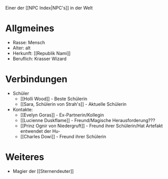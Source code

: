 Einer der [[NPC Index|NPC's]] in der Welt

# Allgmeines
- Rasse: Mensch
- Alter: alt
- Herkunft: [[Republik Nami]]
- Beruflich: Krasser Wizard

# Verbindungen
- Schüler
	- [[Holli Wood]] - Beste Schülerin
	- [[Sara, Schülerin von Strah's]] - Aktuelle Schülerin
- Kontakte:
	- [[Evelyn Goras]] - Ex-Partnerin/Kollegin
	- [[Lucienne Duskflame]] - Freund/Magische Herausforderung???
	- [[Prinz Ognir von Niedergruft]] - Freund ihrer Schülerin/Hat Artefakt entwendet der Hu-
	- [[Charles Dowi]] - Freund ihrer Schülerin
# Weiteres
- Magier der [[Sternendeuter]]